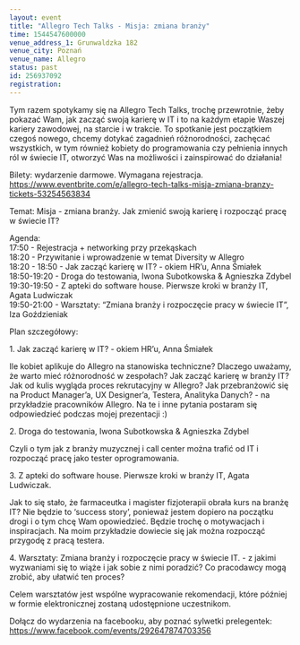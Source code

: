 ```yaml
---
layout: event
title: "Allegro Tech Talks - Misja: zmiana branży"
time: 1544547600000
venue_address_1: Grunwaldzka 182
venue_city: Poznań
venue_name: Allegro
status: past
id: 256937092
registration: 
---
```


<p>Tym razem spotykamy się na Allegro Tech Talks, trochę przewrotnie, żeby pokazać Wam, jak zacząć swoją karierę w IT i to na każdym etapie Waszej kariery zawodowej, na starcie i w trakcie. To spotkanie jest początkiem czegoś nowego, chcemy dotykać zagadnień różnorodności, zachęcać wszystkich, w tym również kobiety do programowania czy pełnienia innych ról w świecie IT, otworzyć Was na możliwości i zainspirować do działania!</p>
<p>Bilety: wydarzenie darmowe. Wymagana rejestracja.<br /><a href="https://www.eventbrite.com/e/allegro-tech-talks-misja-zmiana-branzy-tickets-53254563834" class="linkified">https://www.eventbrite.com/e/allegro-tech-talks-misja-zmiana-branzy-tickets-53254563834</a></p>
<p>Temat: Misja - zmiana branży. Jak zmienić swoją karierę i rozpocząć pracę w świecie IT?</p>
<p>Agenda:<br />17:50 - Rejestracja + networking przy przekąskach<br />18:20 - Przywitanie i wprowadzenie w temat Diversity w Allegro<br />18:20 - 18:50 - Jak zacząć karierę w IT? - okiem HR’u, Anna Śmiałek<br />18:50-19:20 - Droga do testowania, Iwona Subotkowska &amp; Agnieszka Zdybel<br />19:30-19:50 - Z apteki do software house. Pierwsze kroki w branży IT, Agata Ludwiczak<br />19:50-21:00 - Warsztaty: “Zmiana branży i rozpoczęcie pracy w świecie IT”, Iza Goździeniak</p>
<p>Plan szczegółowy:</p>
<p>1. Jak zacząć karierę w IT? - okiem HR’u, Anna Śmiałek</p>
<p>Ile kobiet aplikuje do Allegro na stanowiska techniczne? Dlaczego uważamy, że warto mieć różnorodność w zespołach? Jak zacząć karierę w branży IT? Jak od kulis wygląda proces rekrutacyjny w Allegro? Jak przebranżowić się na Product Manager’a, UX Designer’a, Testera, Analityka Danych? - na przykładzie pracowników Allegro. Na te i inne pytania postaram się odpowiedzieć podczas mojej prezentacji :)</p>
<p>2. Droga do testowania, Iwona Subotkowska &amp; Agnieszka Zdybel</p>
<p>Czyli o tym jak z branży muzycznej i call center można trafić od IT i rozpocząć pracę jako tester oprogramowania.</p>
<p>3. Z apteki do software house. Pierwsze kroki w branży IT, Agata Ludwiczak.</p>
<p>Jak to się stało, że farmaceutka i magister fizjoterapii obrała kurs na branżę IT? Nie będzie to ‘success story’, ponieważ jestem dopiero na początku drogi i o tym chcę Wam opowiedzieć. Będzie trochę o motywacjach i inspiracjach. Na moim przykładzie dowiecie się jak można rozpocząć przygodę z pracą testera.</p>
<p>4. Warsztaty: Zmiana branży i rozpoczęcie pracy w świecie IT. - z jakimi wyzwaniami się to wiąże i jak sobie z nimi poradzić? Co pracodawcy mogą zrobić, aby ułatwić ten proces?</p>
<p>Celem warsztatów jest wspólne wypracowanie rekomendacji, które później w formie elektronicznej zostaną udostępnione uczestnikom.</p>
<p>Dołącz do wydarzenia na facebooku, aby poznać sylwetki prelegentek:<br /><a href="https://www.facebook.com/events/292647874703356" class="linkified">https://www.facebook.com/events/292647874703356</a></p>
